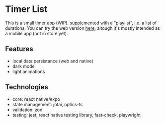 # Timer List

This is a small timer app (WIP), supplemented with a "playlist", i.e. a list of durations. You can try the web version [here](https://prncss-xyz.github.io/timer-list/), altough it's mostly intended as a mobile app (not in store yet).

## Features

- local data persistance (web and native)
- dark mode
- light animations

## Technologies

- core: react native/expo
- state management: jotai, optics-ts
- validation: zod
- testing: jest, react native testing library, fast-check, playwright
